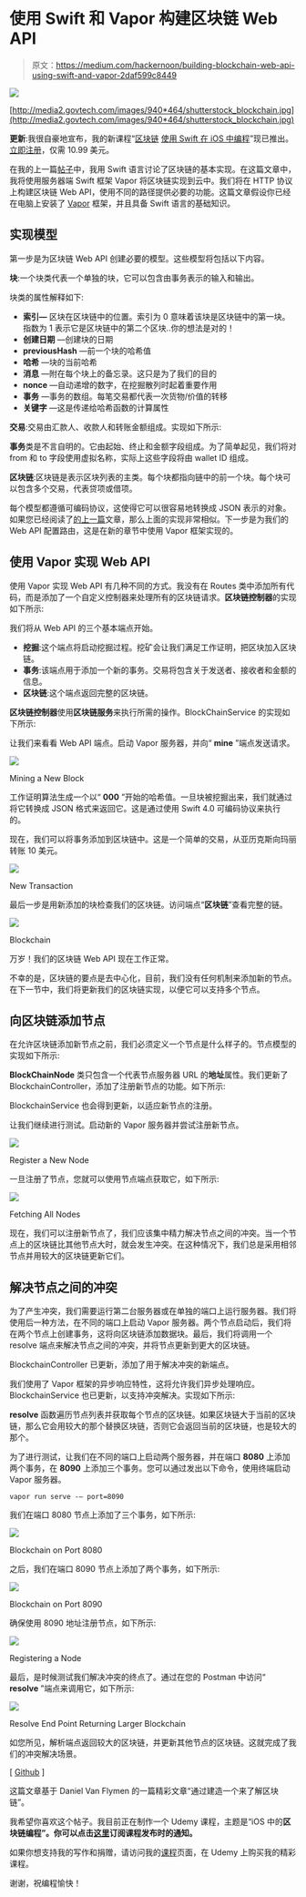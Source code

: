 # 使用 Swift 和 Vapor 构建区块链 Web API

> 原文：<https://medium.com/hackernoon/building-blockchain-web-api-using-swift-and-vapor-2daf599c8449>

![](img/cb9a1bc5ed9227c3543bc416d98e71bd.png)

[http://media2.govtech.com/images/940*464/shutterstock_blockchain.jpg](http://media2.govtech.com/images/940*464/shutterstock_blockchain.jpg)

**更新**:我很自豪地宣布，我的新课程“[区块链](https://hackernoon.com/tagged/blockchain) [使用 Swift 在 iOS 中编程](https://hackernoon.com/tagged/programming)”现已推出。[立即注册](https://www.udemy.com/blockchain-programming-in-ios-using-swift/?couponCode=BLOCKCHAINMEDIUM)，仅需 10.99 美元。

在我的上一篇[帖子](https://hackernoon.com/blockchain-programming-in-ios-ffaff9b328cc)中，我用 Swift 语言讨论了区块链的基本实现。在这篇文章中，我将使用服务器端 Swift 框架 Vapor 将区块链实现到云中。我们将在 HTTP 协议上构建区块链 Web API，使用不同的路径提供必要的功能。这篇文章假设你已经在电脑上安装了 [Vapor](https://vapor.codes) 框架，并且具备 Swift 语言的基础知识。

## 实现模型

第一步是为区块链 Web API 创建必要的模型。这些模型将包括以下内容。

**块**:一个块类代表一个单独的块，它可以包含由事务表示的输入和输出。

块类的属性解释如下:

*   **索引—** 区块在区块链中的位置。索引为 0 意味着该块是区块链中的第一块。指数为 1 表示它是区块链中的第二个区块..你的想法是对的！
*   **创建日期** —创建块的日期
*   **previousHash** —前一个块的哈希值
*   **哈希** —块的当前哈希
*   **消息** —附在每个块上的备忘录。这只是为了我们的目的
*   **nonce** —自动递增的数字，在挖掘散列时起着重要作用
*   **事务** —事务的数组。每笔交易都代表一次货物/价值的转移
*   **关键字** —这是传递给哈希函数的计算属性

**交易**:交易由汇款人、收款人和转账金额组成。实现如下所示:

**事务**类是不言自明的。它由起始、终止和金额字段组成。为了简单起见，我们将对 from 和 to 字段使用虚拟名称，实际上这些字段将由 wallet ID 组成。

**区块链**:区块链是表示区块列表的主类。每个块都指向链中的前一个块。每个块可以包含多个交易，代表贷项或借项。

每个模型都遵循可编码协议，这使得它可以很容易地转换成 JSON 表示的对象。如果您已经阅读了[的上一篇](https://hackernoon.com/blockchain-programming-in-ios-ffaff9b328cc)文章，那么上面的实现非常相似。下一步是为我们的 Web API 配置路由，这是在新的章节中使用 Vapor 框架实现的。

## 使用 Vapor 实现 Web API

使用 Vapor 实现 Web API 有几种不同的方式。我没有在 Routes 类中添加所有代码，而是添加了一个自定义控制器来处理所有的区块链请求。**区块链控制器**的实现如下所示:

我们将从 Web API 的三个基本端点开始。

*   **挖掘**:这个端点将启动挖掘过程。挖矿会让我们满足工作证明，把区块加入区块链。
*   **事务**:该端点用于添加一个新的事务。交易将包含关于发送者、接收者和金额的信息。
*   **区块链**:这个端点返回完整的区块链。

**区块链控制器**使用**区块链服务**来执行所需的操作。BlockChainService 的实现如下所示:

让我们来看看 Web API 端点。启动 Vapor 服务器，并向“ **mine** ”端点发送请求。

![](img/5c0a89ce9b6b7930b0c54805939ca6c8.png)

Mining a New Block

工作证明算法生成一个以“ **000** ”开始的哈希值。一旦块被挖掘出来，我们就通过将它转换成 JSON 格式来返回它。这是通过使用 Swift 4.0 可编码协议来执行的。

现在，我们可以将事务添加到区块链中。这是一个简单的交易，从亚历克斯向玛丽转账 10 美元。

![](img/6ed408e21f49d703547971ad025d8d55.png)

New Transaction

最后一步是用新添加的块检查我们的区块链。访问端点“**区块链**”查看完整的链。

![](img/246edecf796340d6d65fce6cef06f029.png)

Blockchain

万岁！我们的区块链 Web API 现在工作正常。

不幸的是，区块链的要点是去中心化，目前，我们没有任何机制来添加新的节点。在下一节中，我们将更新我们的区块链实现，以便它可以支持多个节点。

## 向区块链添加节点

在允许区块链添加新节点之前，我们必须定义一个节点是什么样子的。节点模型的实现如下所示:

**BlockChainNode** 类只包含一个代表节点服务器 URL 的**地址**属性。我们更新了 BlockchainController，添加了注册新节点的功能。如下所示:

BlockchainService 也会得到更新，以适应新节点的注册。

让我们继续进行测试。启动新的 Vapor 服务器并尝试注册新节点。

![](img/9cdb755d39f2250dd2f7b3f5b2e08c86.png)

Register a New Node

一旦注册了节点，您就可以使用节点端点获取它，如下所示:

![](img/bb2ae0acb2aa2abbe18719e3b4b0be3f.png)

Fetching All Nodes

现在，我们可以注册新节点了，我们应该集中精力解决节点之间的冲突。当一个节点上的区块链比其他节点大时，就会发生冲突。在这种情况下，我们总是采用相邻节点并用较大的区块链更新它们。

## 解决节点之间的冲突

为了产生冲突，我们需要运行第二台服务器或在单独的端口上运行服务器。我们将使用后一种方法，在不同的端口上启动 Vapor 服务器。两个节点启动后，我们将在两个节点上创建事务，这将向区块链添加数据块。最后，我们将调用一个 resolve 端点来解决节点之间的冲突，并将节点更新到更大的区块链。

BlockchainController 已更新，添加了用于解决冲突的新端点。

我们使用了 Vapor 框架的异步响应特性，这将允许我们异步处理响应。BlockchainService 也已更新，以支持冲突解决。实现如下所示:

**resolve** 函数遍历节点列表并获取每个节点的区块链。如果区块链大于当前的区块链，那么它会用较大的那个替换区块链，否则它会返回当前的区块链，也是较大的那个。

为了进行测试，让我们在不同的端口上启动两个服务器，并在端口 **8080** 上添加两个事务，在 **8090** 上添加三个事务。您可以通过发出以下命令，使用终端启动 Vapor 服务器。

```
vapor run serve -— port=8090
```

我们在端口 8080 节点上添加了三个事务，如下所示:

![](img/31748e18387bf1bb487292ec8c2be4b2.png)

Blockchain on Port 8080

之后，我们在端口 8090 节点上添加了两个事务，如下所示:

![](img/097269d7f436314b9f206450e9f2ecd1.png)

Blockchain on Port 8090

确保使用 8090 地址注册节点，如下所示:

![](img/85d34aa6a30159be1c695f756b538459.png)

Registering a Node

最后，是时候测试我们解决冲突的终点了。通过在您的 Postman 中访问“ **resolve** ”端点来调用它，如下所示:

![](img/7e06159cfedd66e6d08bcf189d0152f8.png)

Resolve End Point Returning Larger Blockchain

如您所见，解析端点返回较大的区块链，并更新其他节点的区块链。这就完成了我们的冲突解决场景。

[ [Github](https://github.com/azamsharp/BlockchainWebAPI) ]

这篇文章基于 Daniel Van Flymen 的一篇精彩文章“通过建造一个来了解区块链”。

我希望你喜欢这个帖子。我目前正在制作一个 Udemy 课程，主题是“iOS 中的**区块链编程”。你可以点击[这里](https://gum.co/sFOao/blockchainfree)订阅课程发布时的通知。**

如果你想支持我的写作和捐赠，请访问我的[课程](http://www.azamsharp.com/courses)页面，在 Udemy 上购买我的精彩课程。

谢谢，祝编程愉快！